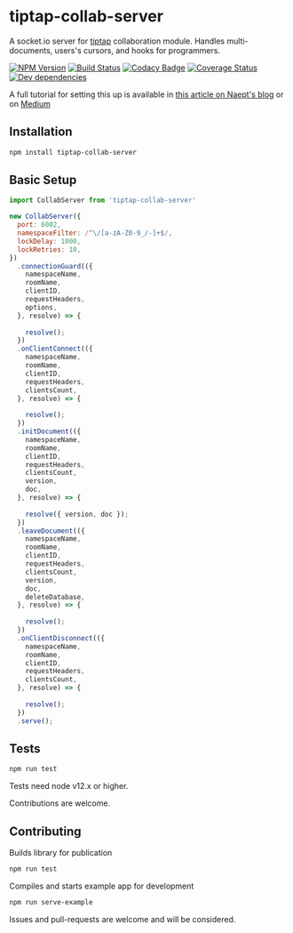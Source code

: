 # tiptap-collab-server
A socket.io server for [tiptap](https://github.com/ueberdosis/tiptap) collaboration module. Handles multi-documents, users's cursors, and hooks for programmers.

[![NPM Version][npm-image]][npm-url]
[![Build Status][travis-image]][travis-url]
[![Codacy Badge][codacy-image]][codacy-url]
[![Coverage Status][coveralls-image]][coveralls-url]
[![Dev dependencies][david-dm-image]][david-dm-url]

A full tutorial for setting this up is available in [this article on Naept's blog](https://www.naept.com/en/blog/easy-collaborative-editor-with-tiptap-and-prosemirror/) or on [Medium](https://medium.com/@julien.aupart/easy-collaborative-editor-with-tiptap-and-prosemirror-baa3314636c6)

## Installation
```sh
npm install tiptap-collab-server
```

## Basic Setup
```js
import CollabServer from 'tiptap-collab-server'

new CollabServer({
  port: 6002,
  namespaceFilter: /^\/[a-zA-Z0-9_/-]+$/,
  lockDelay: 1000,
  lockRetries: 10,
})
  .connectionGuard(({
    namespaceName,
    roomName,
    clientID,
    requestHeaders,
    options,
  }, resolve) => {
    
    resolve();
  })
  .onClientConnect(({
    namespaceName,
    roomName, 
    clientID,
    requestHeaders,
    clientsCount,
  }, resolve) => {
    
    resolve();
  })
  .initDocument(({
    namespaceName,
    roomName,
    clientID,
    requestHeaders,
    clientsCount,
    version,
    doc,
  }, resolve) => {
    
    resolve({ version, doc });
  })
  .leaveDocument(({
    namespaceName,
    roomName,
    clientID,
    requestHeaders,
    clientsCount,
    version,
    doc,
    deleteDatabase,
  }, resolve) => {
    
    resolve();
  })
  .onClientDisconnect(({
    namespaceName,
    roomName,
    clientID,
    requestHeaders,
    clientsCount,
  }, resolve) => {
    
    resolve();
  })
  .serve();
```

## Tests
```sh
npm run test
```
Tests need node v12.x or higher.

Contributions are welcome.

## Contributing
Builds library for publication
```sh
npm run test
```

Compiles and starts example app for development
```sh
npm run serve-example
```
Issues and pull-requests are welcome and will be considered.

[npm-image]: https://img.shields.io/npm/v/tiptap-collab-server.svg
[npm-url]: https://npmjs.org/package/tiptap-collab-server
[travis-image]: https://travis-ci.org/naept/tiptap-collab-server.svg?branch=master
[travis-url]: https://travis-ci.org/naept/tiptap-collab-server
[codacy-image]:https://app.codacy.com/project/badge/Grade/65af967d2ca740fd98b7a393674f32c4
[codacy-url]:https://www.codacy.com/gh/naept/tiptap-collab-server?utm_source=github.com&amp;utm_medium=referral&amp;utm_content=naept/tiptap-collab-server&amp;utm_campaign=Badge_Grade
[coveralls-image]:https://coveralls.io/repos/github/naept/tiptap-collab-server/badge.svg?branch=master
[coveralls-url]:https://coveralls.io/github/naept/tiptap-collab-server?branch=master
[david-dm-image]:https://david-dm.org/naept/tiptap-collab-server.svg
[david-dm-url]:https://david-dm.org/naept/tiptap-collab-server
